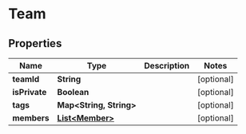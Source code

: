 

# Team


## Properties

Name | Type | Description | Notes
------------ | ------------- | ------------- | -------------
**teamId** | **String** |  |  [optional]
**isPrivate** | **Boolean** |  |  [optional]
**tags** | **Map&lt;String, String&gt;** |  |  [optional]
**members** | [**List&lt;Member&gt;**](Member.md) |  |  [optional]



